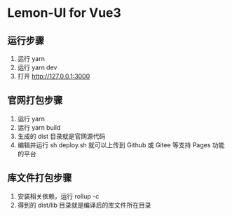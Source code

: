 # Lemon-UI for Vue3
## 运行步骤
1. 运行 yarn
2. 运行 yarn dev
3. 打开 http://127.0.0.1:3000
## 官网打包步骤
1. 运行 yarn
2. 运行 yarn build
3. 生成的 dist 目录就是官网源代码
4. 编辑并运行 sh deploy.sh 就可以上传到 Github 或 Gitee 等支持 Pages 功能的平台
## 库文件打包步骤
1. 安装相关依赖，运行 rollup -c
2. 得到的 dist/lib 目录就是编译后的库文件所在目录